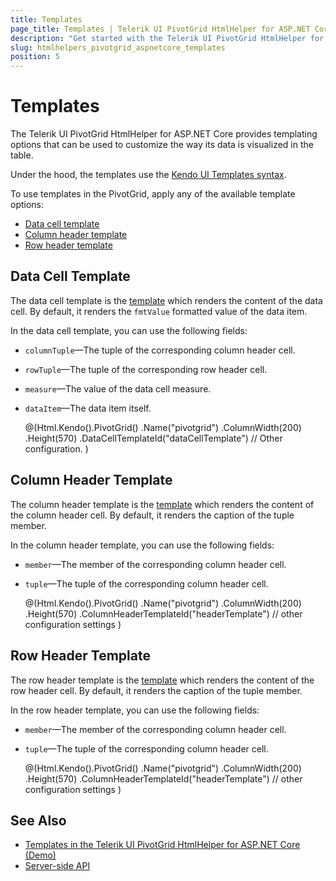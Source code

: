 ```yaml
---
title: Templates
page_title: Templates | Telerik UI PivotGrid HtmlHelper for ASP.NET Core
description: "Get started with the Telerik UI PivotGrid HtmlHelper for ASP.NET Core and learn about the provided templating options."
slug: htmlhelpers_pivotgrid_aspnetcore_templates
position: 5
---
```


# Templates

The Telerik UI PivotGrid HtmlHelper for ASP.NET Core provides templating options that can be used to customize the way its data is visualized in the table.

Under the hood, the templates use the [Kendo UI Templates syntax](https://docs.telerik.com/kendo-ui/framework/templates/overview).

To use templates in the PivotGrid, apply any of the available template options:
* [Data cell template](#data-cell-template)
* [Column header template](#column-header-template)
* [Row header template](#row-header-template)

## Data Cell Template

The data cell template is the [template](https://docs.telerik.com/kendo-ui/api/javascript/kendo/methods/template) which renders the content of the data cell. By default, it renders the `fmtValue` formatted value of the data item.

In the data cell template, you can use the following fields:
* `columnTuple`&mdash;The tuple of the corresponding column header cell.
* `rowTuple`&mdash;The tuple of the corresponding row header cell.
* `measure`&mdash;The value of the data cell measure.
* `dataItem`&mdash;The data item itself.

    @(Html.Kendo().PivotGrid()
        .Name("pivotgrid")
        .ColumnWidth(200)
        .Height(570)
        .DataCellTemplateId("dataCellTemplate")
        // Other configuration.
    )

    <script id="dataCellTemplate" type="text/x-kendo-tmpl">
        # var columnMember = columnTuple ? columnTuple.members[0] : { children: [] }; #
        # var rowMember = rowTuple ? rowTuple.members[0] : { children: [] }; #
        # var value = kendo.toString(kendo.parseFloat(dataItem.value) || "N/A", "c2"); #

        # if (columnMember.children.length || rowMember.children.length) { #
            <em  style="color: red">#: value # (total)</em>
        # } else { #
            #: value #
        # } #
    </script>

## Column Header Template

The column header template is the [template](https://docs.telerik.com/kendo-ui/api/javascript/kendo/methods/template) which renders the content of the column header cell. By default, it renders the caption of the tuple member.

In the column header template, you can use the following fields:
* `member`&mdash;The member of the corresponding column header cell.
* `tuple`&mdash;The tuple of the corresponding column header cell.

    @(Html.Kendo().PivotGrid()
        .Name("pivotgrid")
        .ColumnWidth(200)
        .Height(570)
        .ColumnHeaderTemplateId("headerTemplate")
        // other configuration settings
    )

    <script id="headerTemplate" type="text/x-kendo-tmpl">
        # if (!member.children.length) { #
            <em>#: member.caption #</em>
        # } else { #
            #: member.caption #
        # } #
    </script>

## Row Header Template

The row header template is the [template](https://docs.telerik.com/kendo-ui/api/javascript/kendo/methods/template) which renders the content of the row header cell. By default, it renders the caption of the tuple member.

In the row header template, you can use the following fields:
* `member`&mdash;The member of the corresponding column header cell.
* `tuple`&mdash;The tuple of the corresponding column header cell.

    @(Html.Kendo().PivotGrid()
        .Name("pivotgrid")
        .ColumnWidth(200)
        .Height(570)
        .ColumnHeaderTemplateId("headerTemplate")
        // other configuration settings
    )

    <script id="headerTemplate" type="text/x-kendo-tmpl">
        # if (!member.children.length) { #
            <em>#: member.caption #</em>
        # } else { #
            #: member.caption #
        # } #
    </script>

## See Also

* [Templates in the Telerik UI PivotGrid HtmlHelper for ASP.NET Core (Demo)](https://demos.telerik.com/aspnet-core/pivotgrid/templates)
* [Server-side API](/api/pivotgrid)
